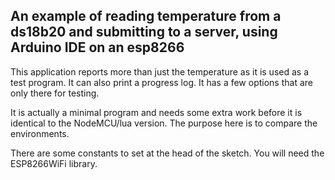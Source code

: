 An example of reading temperature from a ds18b20 and submitting to a server, using Arduino IDE on an esp8266
------------

This application reports more than just the temperature as it is used as a test program. It can also print a progress log. It has a few options that are only there for testing.

It is actually a minimal program and needs some extra work before it is identical to the NodeMCU/lua version. The purpose here is to compare the environments.

There are some constants to set at the head of the sketch. You will need the ESP8266WiFi library.

